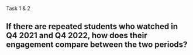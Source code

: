 Task 1 & 2

If there are repeated students who watched in Q4 2021 and Q4 2022, how does their engagement compare between the two periods?
- 
